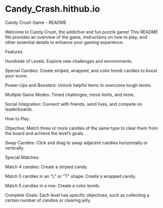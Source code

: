 # Candy_Crash.hithub.io
 
Candy Crush Game - README

Welcome to Candy Crush, the addictive and fun puzzle game! This README file provides an overview of the game, instructions on how to play, and other essential details to enhance your gaming experience.

Features

Hundreds of Levels: Explore new challenges and environments.

Special Candies: Create striped, wrapped, and color bomb candies to boost your score.

Power-Ups and Boosters: Unlock helpful items to overcome tough levels.

Multiple Game Modes: Timed challenges, move limits, and more.

Social Integration: Connect with friends, send lives, and compete on leaderboards.

How to Play

Objective: Match three or more candies of the same type to clear them from the board and achieve the level’s goals.

Swap Candies: Click and drag to swap adjacent candies horizontally or vertically.

Special Matches:

Match 4 candies: Create a striped candy.

Match 5 candies in an "L" or "T" shape: Create a wrapped candy.

Match 5 candies in a row: Create a color bomb.

Complete Goals: Each level has specific objectives, such as collecting a certain number of candies or clearing jelly.


